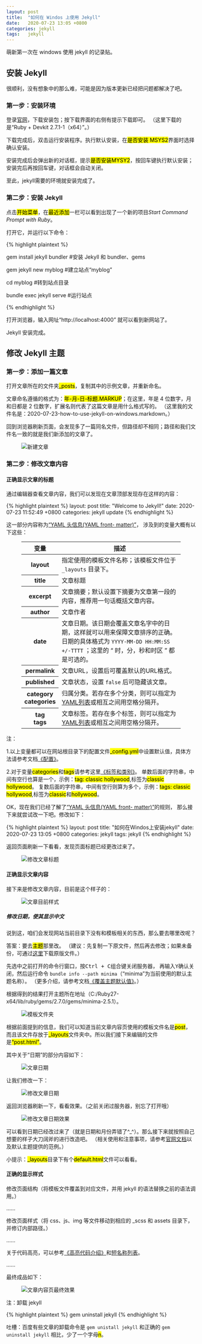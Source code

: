 ```yaml
---
layout: post
title:  "如何在 Windos 上使用 Jekyll"  
date:   2020-07-23 13:05 +0800
categories: jekyll
tags:   jekyll
---
```


萌新第一次在 windows 使用 jekyll 的记录贴。

## 安装 Jekyll

很顺利，没有想象中的那么难，可能是因为版本更新已经把问题都解决了吧。

### 第一步：安装环境

登录[官网](https://rubyinstaller.org/downloads/)，下载安装包；按下载界面的右侧有提示下载即可。
（这里下载的是“Ruby + Devkit 2.7.1-1（x64）”。）

下载完成后，双击运行安装程序。执行默认安装，在<mark>是否安装 MSYS2</mark>界面时选择确认安装。

安装完成后会弹出新的对话框，提示<mark>是否安装MYSY2</mark>，按回车键执行默认安装；安装完后再按回车键，对话框会自动关闭。

至此，jekyll需要的环境就安装完成了。

### 第二步：安装 Jekyll

点击<mark>开始菜单</mark>，在<mark>最近添加</mark>一栏可以看到出现了一个新的项目<i>Start Command Prompt with Ruby</i>。

打开它，并运行以下命令：

{% highlight plaintext %}

gem install jekyll bundler  #安装 Jekyll 和 bundler、gems

gem jekyll new myblog   #建立站点“myblog”
    
cd myblog   #转到站点目录
    
bundle exec jekyll serve    #运行站点

{% endhighlight %}

打开浏览器，输入网址“http://localhost:4000” 就可以看到新网站了。

Jekyll 安装完成。

## 修改 Jekyll 主题

### 第一步：添加一篇文章

打开文章所在的文件夹<mark>_posts</mark>，复制其中的示例文章，并重新命名。

文章命名遵循的格式为：<mark>年-月-日-标题.MARKUP</mark>；在这里，年是 4 位数字，月和日都是 2 位数字，扩展名则代表了这篇文章是用什么格式写的。
（这里我的文件名是：2020-07-23-how-to-use-jekyll-on-windows.markdown。）

回到浏览器刷新页面，会发现多了一篇同名文件，但路径却不相同；路径和我们文件名一致的就是我们新添加的文章了。

<figure class="post-content-img row justify-content-center">
    <div class="col-12 col-lg-8">
        <img class="w-100" src="/assets/post/2020-07-23-how-to-use-jekyll-on-windows/add_post.PNG" alt="新建文章">
    </div>
</figure>

### 第二步：修改文章内容

#### 正确显示文章的标题

通过编辑器查看文章内容，我们可以发现在文章顶部发现存在这样的内容：

{% highlight plaintext %}
layout: post
title:  "Welcome to Jekyll!"
date:   2020-07-23 11:52:49 +0800
categories: jekyll update
{% endhighlight %}

这一部分内容称为[“YAML 头信息(YAML front- matter)”](http://jekyllcn.com/docs/frontmatter/)，
涉及到的变量大概有以下这些：

<figure class="post-content-table">
    <table class="table">
        <thead>
            <tr>
                <th>变量</th>
                <th>描述</th>
            </tr>
        </thead>
        <tbody>
            <tr>
                <th>layout</th>
                <td>指定使用的模板文件名称；该模板文件位于 <code>_layouts</code> 目录下。</td>
            </tr>
            <tr>
                <th>title</th>
                <td>文章标题</td>
            </tr>
            <tr>
                <th>excerpt</th>
                <td>文章摘要；默认设置下摘要为文章第一段的内容，推荐用一句话概括文章内容。</td>
            </tr>
            <tr>
                <th>author</th>
                <td>文章作者</td>
            </tr>
            <tr>
                <th>date</th>
                <td>文章日期。该日期会覆盖文章名字中的日期，这样就可以用来保障文章排序的正确。<br>日期的具体格式为 <code>YYYY-MM-DD HH:MM:SS +/-TTTT</code> ；这里的 “ 时，分，秒和时区 ” 都是可选的。</td>
            </tr>
            <tr>
                <th>permalink</th>
                <td>文章URL，设置后可覆盖默认的URL格式。</td>
            </tr>
            <tr>
                <th>published</th>
                <td>文章状态，设置 <code>false</code> 后可隐藏该文章。</td>
            </tr>
            <tr>
                <th>category <br/> categories</th>
                <td>归属分类。若存在多个分类，则可以指定为<a href="https://en.wikipedia.org/wiki/YAML#Basic_components">YAML列表</a>或相互之间用空格分隔开。</td>
            </tr>
            <tr>
                <th>tag <br/> tags</th>
                <td>文章标签。若存在多个标签，则可以指定为<a href="https://en.wikipedia.org/wiki/YAML#Basic_components">YAML列表</a>或相互之间用空格分隔开。</td>
            </tr>
        </tbody>
    </table>
</figure>

注：

1.以上变量都可以在网站根目录下的配置文件<mark>_config.yml</mark>中设置默认值，具体方法请参考文档[《配置》](http://jekyllcn.com/docs/configuration/#front-matter-defaults)。

2.对于变量<mark>categories</mark>和<mark>tags</mark>请参考这里[《标签和类别》](https://jekyllrb.com/docs/posts/#tags)。
单数后面的字符串，中间有空行也算是一个，示例：<mark>tag: classic hollywood</mark>,标签为<mark>classic hollywood</mark>。
复数后面的字符串，中间有空行则算为多个，示例：<mark>tags: classic hollywood</mark>,标签为<mark>classic</mark>和<mark>hollywood</mark>。

OK，现在我们已经了解了[“YAML 头信息(YAML front- matter)”](http://jekyllcn.com/docs/frontmatter/)的规则，
那么接下来就尝试改一下吧。修改如下：

{% highlight plaintext %}
layout: post
title:  "如何在Windos上安装jekyll"
date:   2020-07-23 13:05 +0800
categories: jekyll
tags:   jekyll
{% endhighlight %}

返回页面刷新一下看看，发现页面标题已经更改过来了。

<figure class="post-content-img row justify-content-center">
    <div class="col-12 col-lg-8">
        <img class="w-100" src="/assets/post/2020-07-23-how-to-use-jekyll-on-windows/revise_post_title.PNG" alt="修改文章标题">
    </div>
</figure>

#### 正确显示文章内容

接下来是修改文章内容，目前是这个样子的：

<figure class="post-content-img row justify-content-center">
    <div class="col-12 col-lg-8">
        <img class="w-100" src="/assets/post/2020-07-23-how-to-use-jekyll-on-windows/post.PNG" alt="文章目前样式">
    </div>
</figure>

##### 修改日期，使其显示中文

说到这，咱们会发现网站当前目录下没有和模板相关的东西，那么要去哪里改呢？

答案：要去<mark>主题</mark>那里改。
（建议：先复制一下原文件，然后再去修改；如果未备份，可通过[这里](https://github.com/jekyll/minima)下载原版文件。）

先选中之前打开的命令行窗口，按<kbd><kbd>Ctrl</kbd> + <kbd>C</kbd></kbd>组合键关闭服务器，
再输入<kbd>Y</kbd>确认关闭，然后运行命令 `bundle info --path minima`（“minima”为当前使用的默认主题名称）。
（更多介绍，请参考文档[《覆盖主题默认值》](https://jekyllrb.com/docs/themes/#overriding-theme-defaults)。）

根据得到的结果打开主题所在地址（C:/Ruby27-x64/lib/ruby/gems/2.7.0/gems/minima-2.5.1）。

<figure class="post-content-img row justify-content-center">
    <div class="col-12 col-lg-12">
        <img class="w-100" src="/assets/post/2020-07-23-how-to-use-jekyll-on-windows/layouts.PNG" alt="模板文件夹">
    </div>
</figure>

根据前面提到的信息，我们可以知道当前文章内容页使用的模板文件名是<mark>post</mark>，而且该文件存放于<mark>_layouts</mark>文件夹中。所以我们接下来编辑的文件是<mark>“post.html”</mark>。

其中关于“日期”的部分内容如下：

<figure class="post-content-img row justify-content-center">
    <div class="col-12 col-lg-12">
        <img class="w-100" src="/assets/post/2020-07-23-how-to-use-jekyll-on-windows/post_date.PNG" alt="文章日期">
    </div>
</figure>

让我们修改一下：

<figure class="post-content-img row justify-content-center">
    <div class="col-12 col-lg-12">
        <img class="w-100" src="/assets/post/2020-07-23-how-to-use-jekyll-on-windows/revise_post_date.PNG" alt="修改文章日期">
    </div>
</figure>

返回浏览器刷新一下，看看效果。（之前关闭过服务器，别忘了打开哦）

<figure class="post-content-img row justify-content-center">
    <div class="col-12 col-lg-10">
        <img class="w-100" src="/assets/post/2020-07-23-how-to-use-jekyll-on-windows/post_date_new.PNG" alt="修改文章日期效果">
    </div>
</figure>

可以看到日期已经改过来了（就是日期和月份弄错了^_^）。那么接下来就按照自己想要的样子大刀阔斧的进行改造吧。
（相关使用和注意事项，请参考[官网文档](https://jekyllrb.com/docs/)以及默认主题提供的范例。）

小提示：<mark>_layouts</mark>目录下有个<mark>default.html</mark>文件可以看看。

#### 正确的显示样式

修改页面结构（将模板文件覆盖到对应文件，并用 jekyll 的语法替换之前的语法调用。）

……

修改页面样式（将 css、js、img 等文件移动到相应的 _scss 和 assets 目录下，并修订内部路径。）

……

关于代码高亮，可以参考[《高亮代码介绍》](https://jekyllrb.com/docs/liquid/tags/)和[短名称列表](https://github.com/rouge-ruby/rouge/wiki/List-of-supported-languages-and-lexers)。

……

最终成品如下：

<figure class="post-content-img row justify-content-center">
    <div class="col-12 col-lg-12">
        <img class="w-100" src="/assets/post/2020-07-23-how-to-use-jekyll-on-windows/post_new.PNG" alt="文章内容页最终效果">
    </div>
</figure>

注：卸载 jekyll 

{% highlight plaintext %}
gem uninstall jekyll
{% endhighlight %}

吐槽：百度有些文章的卸载命令是 `gem unistall jekyll` 和正确的 `gem uninstall jekyll` 相比，少了一个字母<mark>n</mark>。